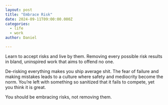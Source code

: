 ```yaml
---
layout: post
title: "Embrace Risk"
date: 2024-09-11T09:00:00.000Z
categories:
  - life
  - work
author: Daniel

---
```


Learn to accept risks and live by them. Removing every possible risk results in bland, uninspired work that aims to offend no one.

De-risking everything makes you ship average shit. The fear of failure and making mistakes leads to a culture where safety and mediocrity become the norm. You’re left with something so sanitized that it fails to compete, yet you think it is great.

You should be embracing risks, not removing them.

